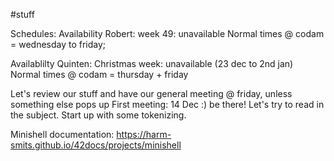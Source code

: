 #stuff

Schedules:
Availability Robert:
week 49: unavailable
Normal times @ codam = wednesday to friday;

Availablilty Quinten:
Christmas week: unavailable (23 dec to 2nd jan)
Normal times @ codam = thursday + friday

Let's review our stuff and have our general meeting @ friday, unless something else pops up
First meeting: 14 Dec :) be there!
Let's try to read in the subject.
Start up with some tokenizing.

Minishell documentation: 
https://harm-smits.github.io/42docs/projects/minishell

